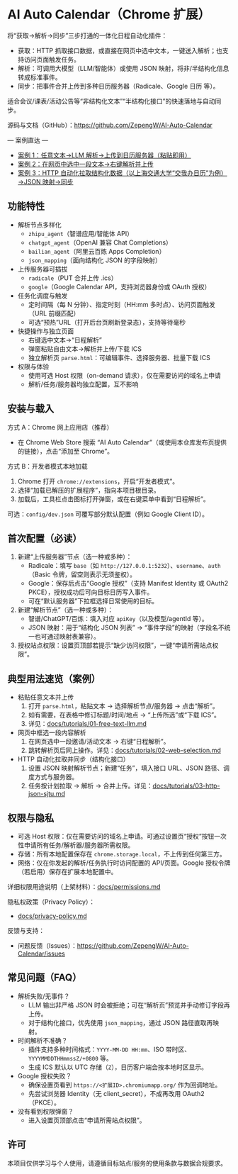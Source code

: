 # AI Auto Calendar（Chrome 扩展）

将“获取→解析→同步”三步打通的一体化日程自动化插件：

- 获取：HTTP 抓取接口数据，或直接在网页中选中文本，一键送入解析；也支持访问页面触发任务。
- 解析：可调用大模型（LLM/智能体）或使用 JSON 映射，将非/半结构化信息转成标准事件。
- 同步：把事件合并上传到多种日历服务器（Radicale、Google 日历 等）。

适合会议/课表/活动公告等“非结构化文本”“半结构化接口”的快速落地与自动同步。

源码与文档（GitHub）：https://github.com/ZepengW/AI-Auto-Calendar

— 案例直达 —
 - [案例 1：任意文本→LLM 解析→上传到日历服务器（粘贴即用）](docs/tutorials/01-free-text-llm.md)
 - [案例 2：在网页中选中一段文本→右键解析并上传](docs/tutorials/02-web-selection.md)
 - [案例 3：HTTP 自动化拉取结构化数据（以上海交通大学“交我办日历”为例）→JSON 映射→同步](docs/tutorials/03-http-json-sjtu.md)


## 功能特性
- 解析节点多样化
	- `zhipu_agent`（智谱应用/智能体 API）
	- `chatgpt_agent`（OpenAI 兼容 Chat Completions）
	- `bailian_agent`（阿里云百炼 Apps Completion）
	- `json_mapping`（面向结构化 JSON 的字段映射）
- 上传服务器可插拔
	- `radicale`（PUT 合并上传 .ics）
	- `google`（Google Calendar API，支持浏览器身份或 OAuth 授权）
- 任务化调度与触发
	- 定时间隔（每 N 分钟）、指定时刻（HH:mm 多时点）、访问页面触发（URL 前缀匹配）
	- 可选“预热”URL（打开后台页刷新登录态），支持等待毫秒
- 快捷操作与独立页面
	- 右键选中文本→“日程解析”
	- 弹窗粘贴自由文本→解析并上传/下载 ICS
	- 独立解析页 `parse.html`：可编辑事件、选择服务器、批量下载 ICS
- 权限与体验
	- 使用可选 Host 权限（on-demand 请求），仅在需要访问的域名上申请
	- 解析/任务/服务器均独立配置，互不影响


## 安装与载入
方式 A：Chrome 网上应用店（推荐）
- 在 Chrome Web Store 搜索 “AI Auto Calendar”（或使用本仓库发布页提供的链接），点击“添加至 Chrome”。

方式 B：开发者模式本地加载
1) Chrome 打开 `chrome://extensions`，开启“开发者模式”。
2) 选择“加载已解压的扩展程序”，指向本项目根目录。
3) 加载后，工具栏点击图标打开弹窗，或在右键菜单中看到“日程解析”。

可选：`config/dev.json` 可覆写部分默认配置（例如 Google Client ID）。


## 首次配置（必读）
1) 新建“上传服务器”节点（选一种或多种）：
	 - Radicale：填写 `base`（如 `http://127.0.0.1:5232`）、`username`、`auth`（Basic 令牌，留空则表示无须鉴权）。
	 - Google：保存后点击“Google 授权”（支持 Manifest Identity 或 OAuth2 PKCE），授权成功后可向目标日历写入事件。
	 - 可在“默认服务器”下拉框选择日常使用的目标。
2) 新建“解析节点”（选一种或多种）：
	 - 智谱/ChatGPT/百炼：填入对应 `apiKey`（以及模型/agentId 等）。
	 - JSON 映射：用于“结构化 JSON 列表” → “事件字段”的映射（字段名不统一也可通过映射表兼容）。
3) 授权站点权限：设置页顶部若提示“缺少访问权限”，一键“申请所需站点权限”。


## 典型用法速览（案例）
- 粘贴任意文本并上传
	1. 打开 `parse.html`，粘贴文本 → 选择解析节点/服务器 → 点击“解析”。
	2. 如有需要，在表格中修订标题/时间/地点 → “上传所选”或“下载 ICS”。
	3. 详见：[docs/tutorials/01-free-text-llm.md](docs/tutorials/01-free-text-llm.md)
- 网页中框选一段内容解析
	1. 在网页选中一段邀请/活动文本 → 右键“日程解析”。
	2. 跳转解析页后同上操作。详见：[docs/tutorials/02-web-selection.md](docs/tutorials/02-web-selection.md)
- HTTP 自动化拉取并同步（结构化接口）
	1. 设置 JSON 映射解析节点；新建“任务”，填入接口 URL、JSON 路径、调度方式与服务器。
	2. 任务按计划拉取 → 解析 → 合并上传。详见：[docs/tutorials/03-http-json-sjtu.md](docs/tutorials/03-http-json-sjtu.md)


## 权限与隐私
- 可选 Host 权限：仅在需要访问的域名上申请。可通过设置页“授权”按钮一次性申请所有任务/解析器/服务器所需权限。
- 存储：所有本地配置保存在 `chrome.storage.local`，不上传到任何第三方。
- 网络：仅在你发起的解析/任务执行时访问配置的 API/页面。Google 授权令牌（若启用）保存在扩展本地配置中。

详细权限用途说明（上架材料）：[docs/permissions.md](docs/permissions.md)

隐私权政策（Privacy Policy）：
- [docs/privacy-policy.md](docs/privacy-policy.md)

反馈与支持：
- 问题反馈（Issues）：https://github.com/ZepengW/AI-Auto-Calendar/issues


## 常见问题（FAQ）
- 解析失败/无事件？
	- LLM 输出非严格 JSON 时会被拒绝；可在“解析页”预览并手动修订字段再上传。
	- 对于结构化接口，优先使用 `json_mapping`，通过 JSON 路径直取再映射。
- 时间解析不准确？
	- 插件支持多种时间格式：`YYYY-MM-DD HH:mm`、ISO 带时区、`YYYYMMDDTHHmmssZ/+0800` 等。
	- 生成 ICS 默认以 UTC 存储（`Z`），日历客户端会按本地时区显示。
- Google 授权失败？
	- 确保设置页看到 `https://<扩展ID>.chromiumapp.org/` 作为回调地址。
	- 先尝试浏览器 Identity（无 client_secret），不成再改用 OAuth2（PKCE）。
- 没有看到权限弹窗？
	- 进入设置页顶部点击“申请所需站点权限”。



## 许可
本项目仅供学习与个人使用，请遵循目标站点/服务的使用条款与数据合规要求。
